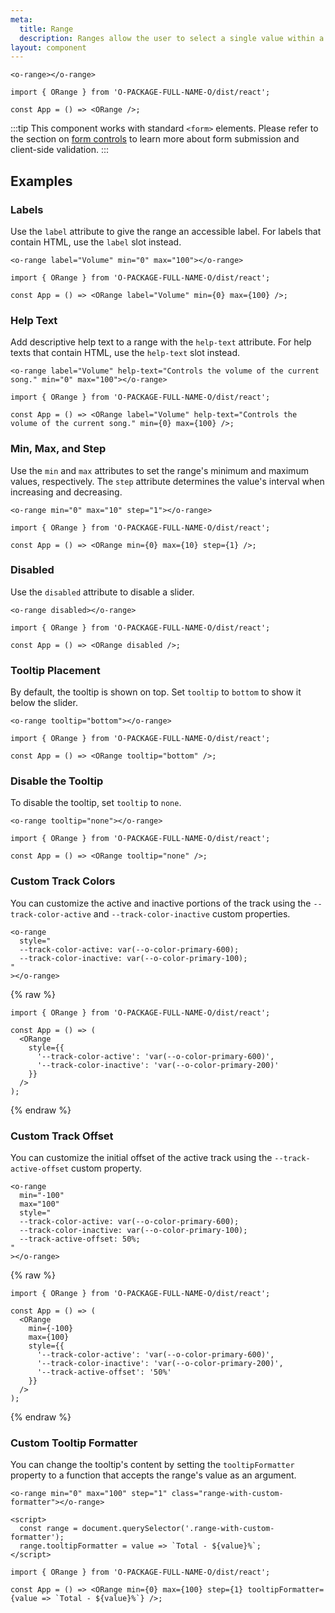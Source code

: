 ```yaml
---
meta:
  title: Range
  description: Ranges allow the user to select a single value within a given range using a slider.
layout: component
---
```


```html:preview
<o-range></o-range>
```

```jsx:react
import { ORange } from 'O-PACKAGE-FULL-NAME-O/dist/react';

const App = () => <ORange />;
```

:::tip
This component works with standard `<form>` elements. Please refer to the section on [form controls](/getting-started/form-controls) to learn more about form submission and client-side validation.
:::

## Examples

### Labels

Use the `label` attribute to give the range an accessible label. For labels that contain HTML, use the `label` slot instead.

```html:preview
<o-range label="Volume" min="0" max="100"></o-range>
```

```jsx:react
import { ORange } from 'O-PACKAGE-FULL-NAME-O/dist/react';

const App = () => <ORange label="Volume" min={0} max={100} />;
```

### Help Text

Add descriptive help text to a range with the `help-text` attribute. For help texts that contain HTML, use the `help-text` slot instead.

```html:preview
<o-range label="Volume" help-text="Controls the volume of the current song." min="0" max="100"></o-range>
```

```jsx:react
import { ORange } from 'O-PACKAGE-FULL-NAME-O/dist/react';

const App = () => <ORange label="Volume" help-text="Controls the volume of the current song." min={0} max={100} />;
```

### Min, Max, and Step

Use the `min` and `max` attributes to set the range's minimum and maximum values, respectively. The `step` attribute determines the value's interval when increasing and decreasing.

```html:preview
<o-range min="0" max="10" step="1"></o-range>
```

```jsx:react
import { ORange } from 'O-PACKAGE-FULL-NAME-O/dist/react';

const App = () => <ORange min={0} max={10} step={1} />;
```

### Disabled

Use the `disabled` attribute to disable a slider.

```html:preview
<o-range disabled></o-range>
```

```jsx:react
import { ORange } from 'O-PACKAGE-FULL-NAME-O/dist/react';

const App = () => <ORange disabled />;
```

### Tooltip Placement

By default, the tooltip is shown on top. Set `tooltip` to `bottom` to show it below the slider.

```html:preview
<o-range tooltip="bottom"></o-range>
```

```jsx:react
import { ORange } from 'O-PACKAGE-FULL-NAME-O/dist/react';

const App = () => <ORange tooltip="bottom" />;
```

### Disable the Tooltip

To disable the tooltip, set `tooltip` to `none`.

```html:preview
<o-range tooltip="none"></o-range>
```

```jsx:react
import { ORange } from 'O-PACKAGE-FULL-NAME-O/dist/react';

const App = () => <ORange tooltip="none" />;
```

### Custom Track Colors

You can customize the active and inactive portions of the track using the `--track-color-active` and `--track-color-inactive` custom properties.

```html:preview
<o-range
  style="
  --track-color-active: var(--o-color-primary-600);
  --track-color-inactive: var(--o-color-primary-100);
"
></o-range>
```

{% raw %}

```jsx:react
import { ORange } from 'O-PACKAGE-FULL-NAME-O/dist/react';

const App = () => (
  <ORange
    style={{
      '--track-color-active': 'var(--o-color-primary-600)',
      '--track-color-inactive': 'var(--o-color-primary-200)'
    }}
  />
);
```

{% endraw %}

### Custom Track Offset

You can customize the initial offset of the active track using the `--track-active-offset` custom property.

```html:preview
<o-range
  min="-100"
  max="100"
  style="
  --track-color-active: var(--o-color-primary-600);
  --track-color-inactive: var(--o-color-primary-100);
  --track-active-offset: 50%;
"
></o-range>
```

{% raw %}

```jsx:react
import { ORange } from 'O-PACKAGE-FULL-NAME-O/dist/react';

const App = () => (
  <ORange
    min={-100}
    max={100}
    style={{
      '--track-color-active': 'var(--o-color-primary-600)',
      '--track-color-inactive': 'var(--o-color-primary-200)',
      '--track-active-offset': '50%'
    }}
  />
);
```

{% endraw %}

### Custom Tooltip Formatter

You can change the tooltip's content by setting the `tooltipFormatter` property to a function that accepts the range's value as an argument.

```html:preview
<o-range min="0" max="100" step="1" class="range-with-custom-formatter"></o-range>

<script>
  const range = document.querySelector('.range-with-custom-formatter');
  range.tooltipFormatter = value => `Total - ${value}%`;
</script>
```

```jsx:react
import { ORange } from 'O-PACKAGE-FULL-NAME-O/dist/react';

const App = () => <ORange min={0} max={100} step={1} tooltipFormatter={value => `Total - ${value}%`} />;
```
